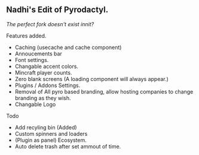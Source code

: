 ## Nadhi's Edit of Pyrodactyl. 
_The perfect fork doesn't exist innit?_ 

Features added. 
-  Caching (usecache and cache component)
-  Annoucements bar
-  Font settings. 
-  Changable accent colors.
-  Mincraft player counts.
-  Zero blank screens (A loading component will always appear.)
-  Plugins / Addons Settings. 
-  Removal of All pyro based branding, allow hosting companies to change branding as they wish. 
-  Changable Logo


Todo
- Add recyling bin (Added)
- Custom spinners and loaders
- (Plugin as panel) Ecosystem.
- Auto delete trash after set ammout of time. 
